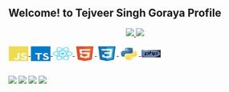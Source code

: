 
## Welcome! to Tejveer Singh Goraya Profile 
<div>
<div align="center">
 <a href="https://github.com/tejveersinghgoraya">
 <img height="180em" src="https://github-readme-stats.vercel.app/api?username=tejveersinghgoraya&show_icons=true&theme=dracula&include_all_commits=true&count_private=true"/>
 <img height="180em" src="https://github-readme-stats.vercel.app/api/top-langs/?username=tejveersinghgoraya&layout=compact&langs_count=7&theme=dracula"/>
</div>
 
 
<div style="display: inline_block"><br>
 <img align="center" alt="tejveersinghgoraya-Js" height="30" width="40" src="https://raw.githubusercontent.com/devicons/devicon/master/icons/javascript/javascript-plain.svg">
 <img align="center" alt="tejveersinghgoraya-Ts" height="30" width="40" src="https://raw.githubusercontent.com/devicons/devicon/master/icons/typescript/typescript-plain.svg">
 <img align="center" alt="tejveersinghgoraya-React" height="30" width="40" src="https://raw.githubusercontent.com/devicons/devicon/master/icons/react/react-original.svg">
 <img align="center" alt="tejveersinghgoraya-HTML" height="30" width="40" src="https://raw.githubusercontent.com/devicons/devicon/master/icons/html5/html5-original.svg">
 <img align="center" alt="tejveersinghgoraya-CSS" height="30" width="40" src="https://raw.githubusercontent.com/devicons/devicon/master/icons/css3/css3-original.svg">
 <img align="center" alt="tejveersinghgoraya-Python" height="30" width="40" src="https://raw.githubusercontent.com/devicons/devicon/master/icons/python/python-original.svg">
 <img align="center" alt="tejveersinghgoraya-php" height="30" width="40" src="https://raw.githubusercontent.com/devicons/devicon/master/icons/php/php-original.svg">
 
 
 ##

<div> 
 <a href="https://www.youtube.com/channel/UCb912uf3zcQO8eDl34HpLNQ" target="_blank"><img src="https://img.shields.io/badge/YouTube-FF0000?style=for-the-badge&logo=youtube&logoColor=white" target="_blank"></a>
 <a href="https://www.instagram.com/tejveersinghgoraya/" target="_blank"><img src="https://img.shields.io/badge/-Instagram-%23E4405F?style=for-the-badge&logo=instagram&logoColor=white" target="_blank"></a>
 <a href = "mailto:tejveersinghgoraya.ie@gmail.com"><img src="https://img.shields.io/badge/-Gmail-%23333?style=for-the-badge&logo=gmail&logoColor=white" target="_blank"></a>
 <a href="https://www.linkedin.com/in/tejveer-singh-goraya-552436103/" target="_blank"><img src="https://img.shields.io/badge/-LinkedIn-%230077B5?style=for-the-badge&logo=linkedin&logoColor=white" target="_blank"></a> 


</div>
 
 ##
